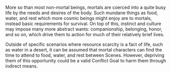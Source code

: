 More so than most non-mortal beings, mortals are coerced into a quite busy life by the needs and desires of the body. Such mundane things as food, water, and rest which more cosmic beings might enjoy are to mortals, instead basic requirements for survival. On top of this, instinct and culture may impose many more abstract wants: companionship, belonging, honor, and so on, which drive them to action for much of their relatively brief lives.

Outside of specific scenarios where resource scarcity is a fact of life, such as water in a desert, it can be assumed that mortal characters can find the time to attend to food, water, and rest between Scenes. However, depriving them of this opportunity could be a valid Conflict Goal to harm them through indirect means.